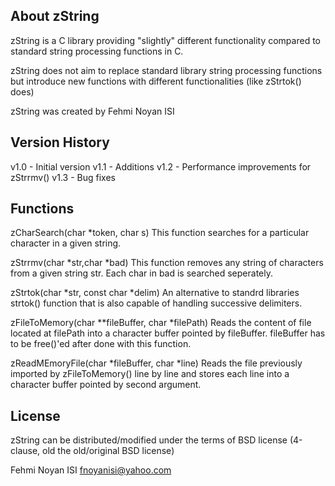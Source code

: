 About zString
-----------------------
 zString is a C library providing "slightly" different functionality compared to standard string processing functions in C.

 zString does not aim to replace standard library string processing functions but introduce new functions with different functionalities (like zStrtok() does)

 zString was created by Fehmi Noyan ISI

Version History
----------------------
v1.0	-	Initial version
v1.1	-	Additions
v1.2	-	Performance improvements for zStrrmv()
v1.3	-	Bug fixes

Functions 
-----------------------
zCharSearch(char *token, char s)
This function searches for a particular character in a given string.

zStrrmv(char *str,char *bad)
This function removes any string of characters from a given string str. Each
char in bad is searched seperately. 

zStrtok(char *str, const char *delim)
An alternative to standrd libraries strtok() function that is also capable of
handling successive delimiters.

zFileToMemory(char **fileBuffer, char *filePath)
Reads the content of file located at filePath into a character buffer pointed 
by fileBuffer. fileBuffer has to be free()'ed after done with this function.

zReadMEmoryFile(char *fileBuffer, char *line)
Reads the file previously imported by zFileToMemory() line by line and stores
each line into a character buffer pointed by second argument. 

License
-----------------------
 zString can be distributed/modified under the terms of BSD license (4-clause, old the old/original BSD license)

Fehmi Noyan ISI
fnoyanisi@yahoo.com 

